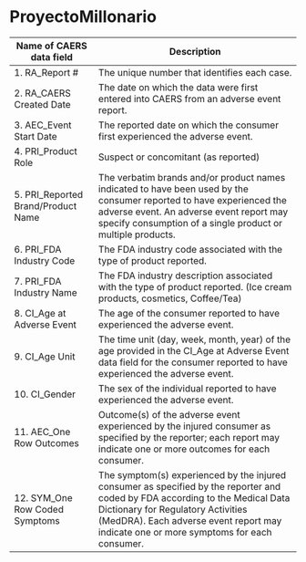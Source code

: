 # ProyectoMillonario
| Name of CAERS data field     | Description                                                                                                             |
|------------------------------|-------------------------------------------------------------------------------------------------------------------------|
| 1. RA_Report #               | The unique number that identifies each case.                                                                            |
| 2. RA_CAERS Created Date     | The date on which the data were first entered into CAERS from an adverse event report.                                  |
| 3. AEC_Event Start Date      | The reported date on which the consumer first experienced the adverse event.                                            |
| 4. PRI_Product Role          | Suspect or concomitant (as reported)                                                                                    |
| 5. PRI_Reported Brand/Product Name | The verbatim brands and/or product names indicated to have been used by the consumer reported to have experienced the adverse event. An adverse event report may specify consumption of a single product or multiple products. |
| 6. PRI_FDA Industry Code     | The FDA industry code associated with the type of product reported.                                                      |
| 7. PRI_FDA Industry Name     | The FDA industry description associated with the type of product reported. (Ice cream products, cosmetics, Coffee/Tea) |
| 8. CI_Age at Adverse Event  | The age of the consumer reported to have experienced the adverse event.                                                |
| 9. CI_Age Unit               | The time unit (day, week, month, year) of the age provided in the CI_Age at Adverse Event data field for the consumer reported to have experienced the adverse event. |
| 10. CI_Gender                | The sex of the individual reported to have experienced the adverse event.                                               |
| 11. AEC_One Row Outcomes     | Outcome(s) of the adverse event experienced by the injured consumer as specified by the reporter; each report may indicate one or more outcomes for each consumer. |
| 12. SYM_One Row Coded Symptoms | The symptom(s) experienced by the injured consumer as specified by the reporter and coded by FDA according to the Medical Data Dictionary for Regulatory Activities (MedDRA). Each adverse event report may indicate one or more symptoms for each consumer. |

